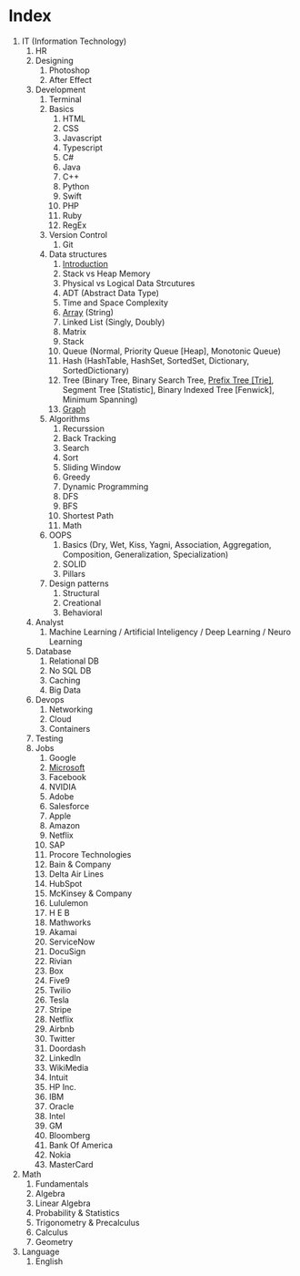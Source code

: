 # Index

1. IT (Information Technology)
    1. HR
    1. Designing
        1. Photoshop
        1. After Effect
    1. Development
        1. Terminal
        1. Basics
            1. HTML
            1. CSS
            1. Javascript
            1. Typescript
            1. C#
            1. Java
            1. C++
            1. Python
            1. Swift
            1. PHP
            1. Ruby
            1. RegEx
        1. Version Control
            1. Git
        1. Data structures
			1. [Introduction](/it/data-structures-introduction.md)
			1. Stack vs Heap Memory
			1. Physical vs Logical Data Strcutures
			1. ADT (Abstract Data Type)
			1. Time and Space Complexity
            1. [Array](/it/array.md) (String)
            1. Linked List (Singly, Doubly)
            1. Matrix
            1. Stack
            1. Queue (Normal, Priority Queue [Heap], Monotonic Queue)
            1. Hash (HashTable, HashSet, SortedSet, Dictionary, SortedDictionary)
            1. Tree (Binary Tree, Binary Search Tree, [Prefix Tree [Trie]](/it/trie.md), Segment Tree [Statistic], Binary Indexed Tree [Fenwick], Minimum Spanning)
            1. [Graph](/it/graph.md)
        1. Algorithms
            1. Recurssion
            1. Back Tracking
            1. Search
            1. Sort
            1. Sliding Window
            1. Greedy
            1. Dynamic Programming
            1. DFS
            1. BFS
            1. Shortest Path
            1. Math
        1. OOPS
            1. Basics (Dry, Wet, Kiss, Yagni, Association, Aggregation, Composition, Generalization, Specialization)
            1. SOLID
            1. Pillars
        1. Design patterns
            1. Structural
            1. Creational
            1. Behavioral
    1. Analyst
        1. Machine Learning / Artificial Inteligency / Deep Learning / Neuro Learning
    1. Database
        1. Relational DB
        1. No SQL DB
        1. Caching
        1. Big Data
    1. Devops
        1. Networking
        1. Cloud
        1. Containers
    1. Testing
    1. Jobs
        1. Google
        1. [Microsoft](/it/microsoft.md)
        1. Facebook
        1. NVIDIA
        1. Adobe
        1. Salesforce
        1. Apple
        1. Amazon
        1. Netflix
        1. SAP
        1. Procore Technologies
        1. Bain & Company
        1. Delta Air Lines
        1. HubSpot
        1. McKinsey & Company
        1. Lululemon
        1. H E B
        1. Mathworks
        1. Akamai
        1. ServiceNow
        1. DocuSign
        1. Rivian
        1. Box
        1. Five9
        1. Twilio
        1. Tesla
        1. Stripe
        1. Netflix
        1. Airbnb
        1. Twitter
        1. Doordash
        1. LinkedIn
        1. WikiMedia
        1. Intuit
        1. HP Inc.
        1. IBM
        1. Oracle
        1. Intel
        1. GM
        1. Bloomberg
        1. Bank Of America
        1. Nokia
        1. MasterCard
1. Math
    1. Fundamentals
    1. Algebra
    1. Linear Algebra
    1. Probability & Statistics
    1. Trigonometry & Precalculus
    1. Calculus
    1. Geometry
1. Language
    1. English

